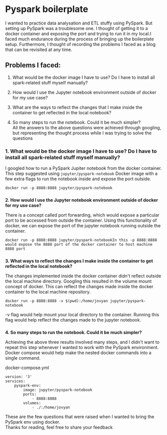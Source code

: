 # Pyspark boilerplate 

I wanted to practice data analysation and ETL stuffy using PySpark. But setting up PySpark was a troublesome one. I thought of getting it to a docker container and exposing the port and trying to run it in my local.I faced much endurance during the process of bringing up the boilerplate setup. Furthermore, I thought of recording the problems I faced as a blog that can be revisited at any time.  


Problems I faced:
---


1.  What would be the docker image I have to use? Do I have to install all spark-related stuff myself manually?
    
2.  How would I use the Jupyter notebook environment outside of docker for my use case?
    
3.  What are the ways to reflect the changes that I make inside the container to get reflected in the local notebook?
    
4.  So many steps to run the notebook. Could it be much simpler?  
    All the answers to the above questions were achieved through googling, but representing the thought process while I was trying to solve the questions
    

### **1\. What would be the docker image I have to use? Do I have to install all spark-related stuff myself manually?**

I googled how to run a PySpark Jupiter notebook from the docker container. This step suggested using `jupyter/pyspark-notebook` Docker image with a few extra flags to run the notebook inside and expose the port outside.

    docker run -p 8888:8888 jupyter/pyspark-notebook

###   
**2\. How would I use the Jupyter notebook environment outside of docker for my use case?**

There is a concept called port forwarding, which would expose a particular port to be accessed from outside the container. Using this functionality of docker, we can expose the port of the jupyter notebook running outside the container.

    docker run -p 8888:8888 jupyter/pyspark-notebookIn this -p 8888:8888 would expose the 8888 port of the docker container to host machine 8888 port

###   
**3\. What ways to reflect the changes I make inside the container to get reflected in the local notebook?**

The changes implemented inside the docker container didn't reflect outside the local machine directory. Googling this resulted in the volume mount concept of docker. This can reflect the changes made inside the docker container to the local machine repository.

    docker run -p 8888:8888 -v $(pwd):/home/jovyan jupyter/pyspark-notebook

\-v flag would help mount your local directory to the container. Running this flag would help reflect the changes made to the jupyter notebook.

###   
**4\. So many steps to run the notebook. Could it be much simpler?**

Achieving the above three results involved many steps, and I didn't want to repeat this step whenever I wanted to work with the PySpark environment. Docker compose would help make the nested docker commands into a single command.

docker-compose.yml

    version: '3'
    services:
        pyspark-env:
            image: jupyter/pyspark-notebook
            ports:
                - 8888:8888
            volumes:
                - ./:/home/jovyan

  
  
These are the few questions that were raised when I wanted to bring the PySpark env using docker.  
Thanks for reading, feel free to share your feedback